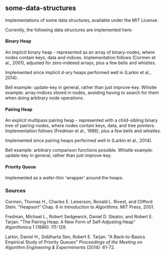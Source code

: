 ## some-data-structures

Implementations of some data structures, available under the MIT License. 

Currently, the following data structures are implemented here:

#### Binary Heap 

An implicit binary heap - represented as an array of binary-nodes, where nodes contain keys, data and indices. 
Implementation follows (Cormen et al., 2001), adjusted for zero-indexed arrays, plus a few bells and whistles.

Implemented since implicit d-ary heaps performed well in (Larkin et al., 2014).

Bell example: update-key in general, rather than just improve-key.
Whistle example: array-indices stored in nodes, avoiding having to search for them when doing arbitrary node operations.

#### Pairing Heap

An explicit multipass pairing heap - represented with a child-sibling binary tree of pairing-nodes, 
where nodes contain keys, data, and tree pointers. Implementation follows (Fredman et al., 1986), plus a few bells and whistles.

Implemented since pairing heaps performed well in (Larkin et al., 2014).

Bell example: arbitrary comparison functions possible.
Whistle example: update-key in general, rather than just improve-key.

#### Priority Queue

Implemented as a wafer-thin 'wrapper' around the heaps. 



### Sources

Cormen, Thomas H., Charles E. Leiserson, Ronald L. Rivest, and Clifford Stein. "Heapsort" Chap. 6 in _Introduction to Algorithms_. MIT Press, 2001.

Fredman, Michael L., Robert Sedgewick, Daniel D. Sleator, and Robert E. Tarjan. "The Pairing Heap: A New Form of Self-Adjusting Heap" _Algorithmica_ 1 (1986): 111-129.

Larkin, Daniel H., Siddharta Sen, Robert E. Tarjan. "A Back-to-Basics Empirical Study of Priority Queues" _Proceedings of the Meeting on Algorithm Engineering & Expermiments_ (2014): 61-72.

